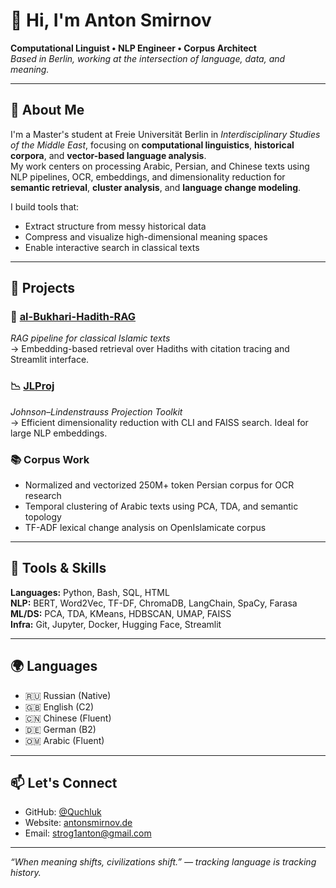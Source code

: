 # 👋 Hi, I'm Anton Smirnov

**Computational Linguist • NLP Engineer • Corpus Architect**  
_Based in Berlin, working at the intersection of language, data, and meaning._

---

## 🧠 About Me

I'm a Master's student at Freie Universität Berlin in *Interdisciplinary Studies of the Middle East*, focusing on **computational linguistics**, **historical corpora**, and **vector-based language analysis**.  
My work centers on processing Arabic, Persian, and Chinese texts using NLP pipelines, OCR, embeddings, and dimensionality reduction for **semantic retrieval**, **cluster analysis**, and **language change modeling**.

I build tools that:
- Extract structure from messy historical data
- Compress and visualize high-dimensional meaning spaces
- Enable interactive search in classical texts

---

## 🔧 Projects

### 🕌 [al-Bukhari-Hadith-RAG](https://github.com/Quchluk/al-Bukhari-Hadith-RAG)
_RAG pipeline for classical Islamic texts_  
→ Embedding-based retrieval over Hadiths with citation tracing and Streamlit interface.

### 📉 [JLProj](https://github.com/Quchluk/jlproj)
_Johnson–Lindenstrauss Projection Toolkit_  
→ Efficient dimensionality reduction with CLI and FAISS search. Ideal for large NLP embeddings.

### 📚 Corpus Work
- Normalized and vectorized 250M+ token Persian corpus for OCR research
- Temporal clustering of Arabic texts using PCA, TDA, and semantic topology
- TF-ADF lexical change analysis on OpenIslamicate corpus

---

## 🧰 Tools & Skills

**Languages:** Python, Bash, SQL, HTML  
**NLP:** BERT, Word2Vec, TF-DF, ChromaDB, LangChain, SpaCy, Farasa  
**ML/DS:** PCA, TDA, KMeans, HDBSCAN, UMAP, FAISS  
**Infra:** Git, Jupyter, Docker, Hugging Face, Streamlit

---

## 🌍 Languages

- 🇷🇺 Russian (Native)  
- 🇬🇧 English (C2)  
- 🇨🇳 Chinese (Fluent)  
- 🇩🇪 German (B2)  
- 🇴🇲 Arabic (Fluent)

---

## 📫 Let's Connect

- GitHub: [@Quchluk](https://github.com/Quchluk)  
- Website: [antonsmirnov.de](https://antonsmirnov.de)  
- Email: strog1anton@gmail.com

---

_“When meaning shifts, civilizations shift.” — tracking language is tracking history._
